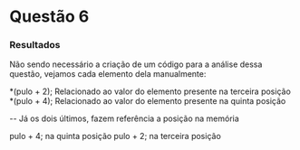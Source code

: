 # Questão 6

### Resultados

Não sendo necessário a criação de um código para a análise dessa questão, vejamos cada elemento dela manualmente:

*(pulo + 2); Relacionado ao valor do elemento presente na terceira posição
*(pulo + 4); Relacionado ao valor do elemento presente na quinta posição

-- Já os dois últimos, fazem referência a posição na memória

pulo + 4; na quinta posição 
pulo + 2; na terceira posição

